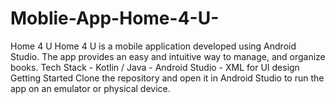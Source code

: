 # Moblie-App-Home-4-U-
Home 4 U  Home 4 U  is a mobile application developed using Android Studio.   The app provides an easy and intuitive way to manage, and organize books.    Tech Stack - Kotlin / Java   - Android Studio   - XML for UI design    Getting Started Clone the repository and open it in Android Studio to run the app on an emulator or physical device.
